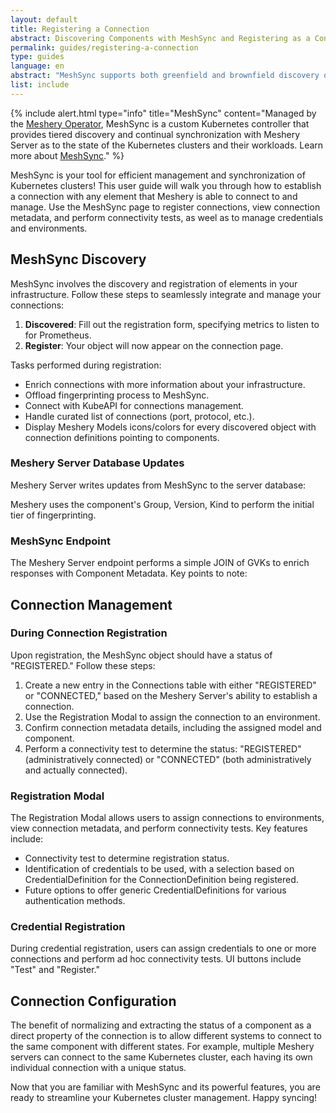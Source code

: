 ```yaml
---
layout: default
title: Registering a Connection
abstract: Discovering Components with MeshSync and Registering as a Connection
permalink: guides/registering-a-connection
type: guides
language: en
abstract: "MeshSync supports both greenfield and brownfield discovery of infrastructure. Greenfield discovery manages infrastructure created and managed entirely by Meshery, while brownfield discovery identifies separately created infrastructure."
list: include
---
```


{% include alert.html type="info" title="MeshSync" content="Managed by the <a href='/concepts/architecture/operator'>Meshery Operator</a>, MeshSync is a custom Kubernetes controller that provides tiered discovery and continual synchronization with Meshery Server as to the state of the Kubernetes clusters and their workloads. Learn more about <a href='/concepts/architecture/meshsync'>MeshSync</a>." %}

MeshSync is your tool for efficient management and synchronization of Kubernetes clusters! This user guide will walk you through how to establish a connection with any element that Meshery is able to connect to and manage. Use the MeshSync page to register connections, view connection metadata, and perform connectivity tests, as weel as to manage credentials and environments.

## MeshSync Discovery

MeshSync involves the discovery and registration of elements in your infrastructure. Follow these steps to seamlessly integrate and manage your connections:

1. **Discovered**: Fill out the registration form, specifying metrics to listen to for Prometheus.
2. **Register**: Your object will now appear on the connection page.

Tasks performed during registration:

- Enrich connections with more information about your infrastructure.
- Offload fingerprinting process to MeshSync.
- Connect with KubeAPI for connections management.
- Handle curated list of connections (port, protocol, etc.).
- Display Meshery Models icons/colors for every discovered object with connection definitions pointing to components.

### Meshery Server Database Updates

Meshery Server writes updates from MeshSync to the server database:

Meshery uses the component's Group, Version, Kind to perform the initial tier of fingerprinting. 

### MeshSync Endpoint

The Meshery Server endpoint performs a simple JOIN of GVKs to enrich responses with Component Metadata. Key points to note:

## Connection Management

### During Connection Registration

Upon registration, the MeshSync object should have a status of "REGISTERED." Follow these steps:

1. Create a new entry in the Connections table with either "REGISTERED" or "CONNECTED," based on the Meshery Server's ability to establish a connection.
2. Use the Registration Modal to assign the connection to an environment.
3. Confirm connection metadata details, including the assigned model and component.
4. Perform a connectivity test to determine the status: "REGISTERED" (administratively connected) or "CONNECTED" (both administratively and actually connected).

### Registration Modal

The Registration Modal allows users to assign connections to environments, view connection metadata, and perform connectivity tests. Key features include:

- Connectivity test to determine registration status.
- Identification of credentials to be used, with a selection based on CredentialDefinition for the ConnectionDefinition being registered.
- Future options to offer generic CredentialDefinitions for various authentication methods.

### Credential Registration

During credential registration, users can assign credentials to one or more connections and perform ad hoc connectivity tests. UI buttons include "Test" and "Register."

## Connection Configuration

The benefit of normalizing and extracting the status of a component as a direct property of the connection is to allow different systems to connect to the same component with different states. For example, multiple Meshery servers can connect to the same Kubernetes cluster, each having its own individual connection with a unique status.

Now that you are familiar with MeshSync and its powerful features, you are ready to streamline your Kubernetes cluster management. Happy syncing!